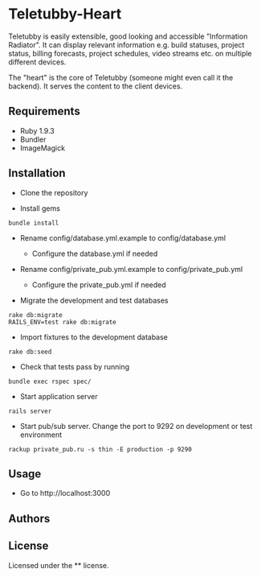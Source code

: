 Teletubby-Heart
===============

Teletubby is easily extensible, good looking and accessible "Information Radiator". It can display relevant information e.g. build statuses, project status, billing forecasts, project schedules, video streams etc. on multiple different devices.

The "heart" is the core of Teletubby (someone might even call it the backend). It serves the content to the client devices.

Requirements
------------

* Ruby 1.9.3
* Bundler
* ImageMagick

Installation
------------

* Clone the repository

* Install gems 
```
bundle install
```

* Rename config/database.yml.example to config/database.yml
    * Configure the database.yml if needed

* Rename config/private_pub.yml.example to config/private_pub.yml
    * Configure the private_pub.yml if needed

* Migrate the development and test databases
```
rake db:migrate
RAILS_ENV=test rake db:migrate
```

* Import fixtures to the development database
```
rake db:seed
```

* Check that tests pass by running 
```
bundle exec rspec spec/
```

* Start application server 
```
rails server
```

* Start pub/sub server. Change the port to 9292 on development or test environment
```
rackup private_pub.ru -s thin -E production -p 9290
```

Usage
-----

* Go to http://localhost:3000


Authors
-------


License
-------

Licensed under the ** license.
